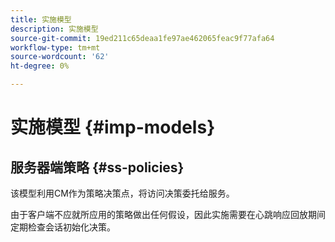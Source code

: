 ```yaml
---
title: 实施模型
description: 实施模型
source-git-commit: 19ed211c65deaa1fe97ae462065feac9f77afa64
workflow-type: tm+mt
source-wordcount: '62'
ht-degree: 0%

---
```



# 实施模型 {#imp-models}

## 服务器端策略 {#ss-policies}

该模型利用CM作为策略决策点，将访问决策委托给服务。

由于客户端不应就所应用的策略做出任何假设，因此实施需要在心跳响应回放期间定期检查会话初始化决策。
